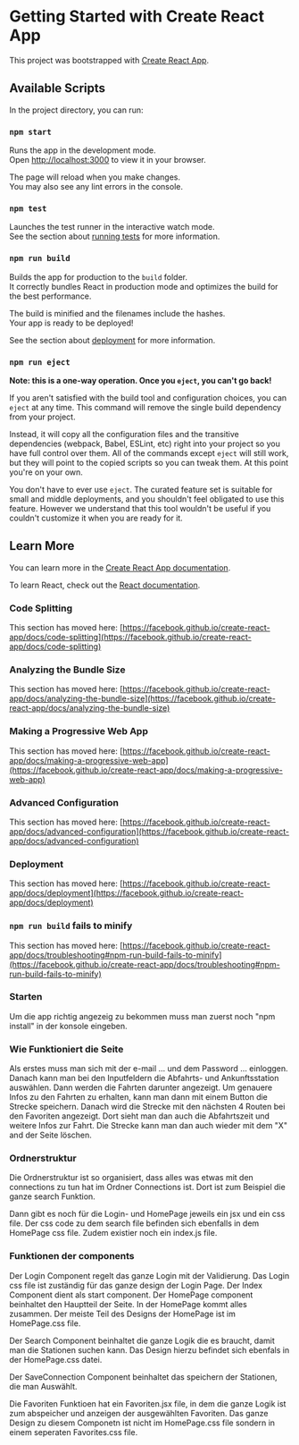 # Getting Started with Create React App

This project was bootstrapped with [Create React App](https://github.com/facebook/create-react-app).

## Available Scripts

In the project directory, you can run:

### `npm start`

Runs the app in the development mode.\
Open [http://localhost:3000](http://localhost:3000) to view it in your browser.

The page will reload when you make changes.\
You may also see any lint errors in the console.

### `npm test`

Launches the test runner in the interactive watch mode.\
See the section about [running tests](https://facebook.github.io/create-react-app/docs/running-tests) for more information.

### `npm run build`

Builds the app for production to the `build` folder.\
It correctly bundles React in production mode and optimizes the build for the best performance.

The build is minified and the filenames include the hashes.\
Your app is ready to be deployed!

See the section about [deployment](https://facebook.github.io/create-react-app/docs/deployment) for more information.

### `npm run eject`

**Note: this is a one-way operation. Once you `eject`, you can't go back!**

If you aren't satisfied with the build tool and configuration choices, you can `eject` at any time. This command will remove the single build dependency from your project.

Instead, it will copy all the configuration files and the transitive dependencies (webpack, Babel, ESLint, etc) right into your project so you have full control over them. All of the commands except `eject` will still work, but they will point to the copied scripts so you can tweak them. At this point you're on your own.

You don't have to ever use `eject`. The curated feature set is suitable for small and middle deployments, and you shouldn't feel obligated to use this feature. However we understand that this tool wouldn't be useful if you couldn't customize it when you are ready for it.

## Learn More

You can learn more in the [Create React App documentation](https://facebook.github.io/create-react-app/docs/getting-started).

To learn React, check out the [React documentation](https://reactjs.org/).

### Code Splitting

This section has moved here: [https://facebook.github.io/create-react-app/docs/code-splitting](https://facebook.github.io/create-react-app/docs/code-splitting)

### Analyzing the Bundle Size

This section has moved here: [https://facebook.github.io/create-react-app/docs/analyzing-the-bundle-size](https://facebook.github.io/create-react-app/docs/analyzing-the-bundle-size)

### Making a Progressive Web App

This section has moved here: [https://facebook.github.io/create-react-app/docs/making-a-progressive-web-app](https://facebook.github.io/create-react-app/docs/making-a-progressive-web-app)

### Advanced Configuration

This section has moved here: [https://facebook.github.io/create-react-app/docs/advanced-configuration](https://facebook.github.io/create-react-app/docs/advanced-configuration)

### Deployment

This section has moved here: [https://facebook.github.io/create-react-app/docs/deployment](https://facebook.github.io/create-react-app/docs/deployment)

### `npm run build` fails to minify

This section has moved here: [https://facebook.github.io/create-react-app/docs/troubleshooting#npm-run-build-fails-to-minify](https://facebook.github.io/create-react-app/docs/troubleshooting#npm-run-build-fails-to-minify)

### Starten

Um die app richtig angezeig zu bekommen muss man zuerst noch "npm install" in der konsole eingeben.

### Wie Funktioniert die Seite

Als erstes muss man sich mit der e-mail ... und dem Password ... einloggen. Danach kann man bei den Inputfeldern 
die Abfahrts- und Ankunftsstation auswählen. Dann werden die Fahrten darunter angezeigt. Um genauere Infos zu den Fahrten 
zu erhalten, kann man dann mit einem Button die Strecke speichern. Danach wird die Strecke mit den nächsten 4 Routen 
bei den Favoriten angezeigt. Dort sieht man dan auch die Abfahrtszeit und weitere Infos zur Fahrt. 
Die Strecke kann man dan auch wieder mit dem "X" and der Seite löschen.

### Ordnerstruktur

Die Ordnerstruktur ist so organisiert, dass alles was etwas mit den connections zu tun hat im Ordner Connections ist.
Dort ist zum Beispiel die ganze search Funktion.

Dann gibt es noch für die Login- und HomePage jeweils ein jsx und ein css file. 
Der css code zu dem search file befinden sich ebenfalls in dem HomePage css file.
Zudem existier noch ein index.js file.

### Funktionen der components

Der Login Component regelt das ganze Login mit der Validierung. Das Login css file ist zuständig für das ganze design der Login Page. Der Index Component dient als start component. Der HomePage component beinhaltet den Hauptteil der Seite. In der HomePage kommt alles zusammen. Der meiste Teil des Designs der HomePage ist im HomePage.css file.

Der Search Component beinhaltet die ganze Logik die es braucht, damit man die Stationen suchen kann.
Das Design hierzu befindet sich ebenfals in der HomePage.css datei. 

Der SaveConnection Component beinhaltet das speichern der Stationen, die man Auswählt.

Die Favoriten Funktioen hat ein Favoriten.jsx file, in dem die ganze Logik ist zum abspeicher und anzeigen der 
ausgewählten Favoriten. Das ganze Design zu diesem Componetn ist nicht im HomePage.css file sondern in einem seperaten Favorites.css file. 